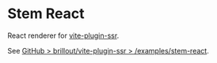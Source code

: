 # Stem React

React renderer for [vite-plugin-ssr](https://vite-plugin-ssr.com/).

See [GitHub > brillout/vite-plugin-ssr > /examples/stem-react](https://github.com/brillout/vite-plugin-ssr/tree/main/examples/stem-react).
